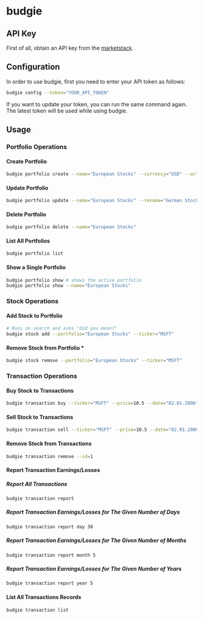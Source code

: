 # budgie

## API Key

First of all, obtain an API key from the [marketstack](https://marketstack.com/product).

## Configuration

In order to use budgie, first you need to enter your API token as follows:

```sh
budgie config --token="YOUR_API_TOKEN"
```

If you want to update your token, you can run the same command again. The latest token will be used while using budgie.

## Usage

### Portfolio Operations

#### Create Portfolio

```sh
budgie portfolio create --name="European Stocks" --currency="USD" --active=true
```

#### Update Portfolio

```sh
budgie portfolio update --name="European Stocks" --rename="German Stocks" --currency="EUR" --active=false
```

#### Delete Portfolio

```sh
budgie portfolio delete --name="European Stocks"
```

#### List All Portfolios

```sh
budgie portfolio list
```

#### Show a Single Portfolio

```sh
budgie portfolio show # shows the active portfolio
budgie portfolio show --name="European Stocks"
```

### Stock Operations

#### Add Stock to Portfolio

```sh
# Runs on search and asks "did you mean?"
budgie stock add --portfolio="European Stocks" --ticker="MSFT" 
```

#### Remove Stock from Portfolio *

```sh
budgie stock remove --portfolio="European Stocks" --ticker="MSFT"
```

### Transaction Operations

#### Buy Stock to Transactions

```sh
budgie transaction buy --ticker="MSFT" --price=10.5 --date="02.01.2006" --shares=5 
```

#### Sell Stock to Transactions

```sh
budgie transaction sell --ticker="MSFT" --price=10.5 --date="02.01.2006" --shares=5 
```

#### Remove Stock from Transactions

```sh
budgie transaction remove --id=1
```

#### Report Transaction Earnings/Losses

##### Report All Transactions

```sh
budgie transaction report 
```
##### Report Transaction Earnings/Losses for The Given Number of Days

```sh
budgie transaction report day 30
```

##### Report Transaction Earnings/Losses for The Given Number of Months

```sh
budgie transaction report month 5
```

##### Report Transaction Earnings/Losses for The Given Number of Years

```sh
budgie transaction report year 5
```

#### List All Transactions Records

```sh
budgie transaction list
```